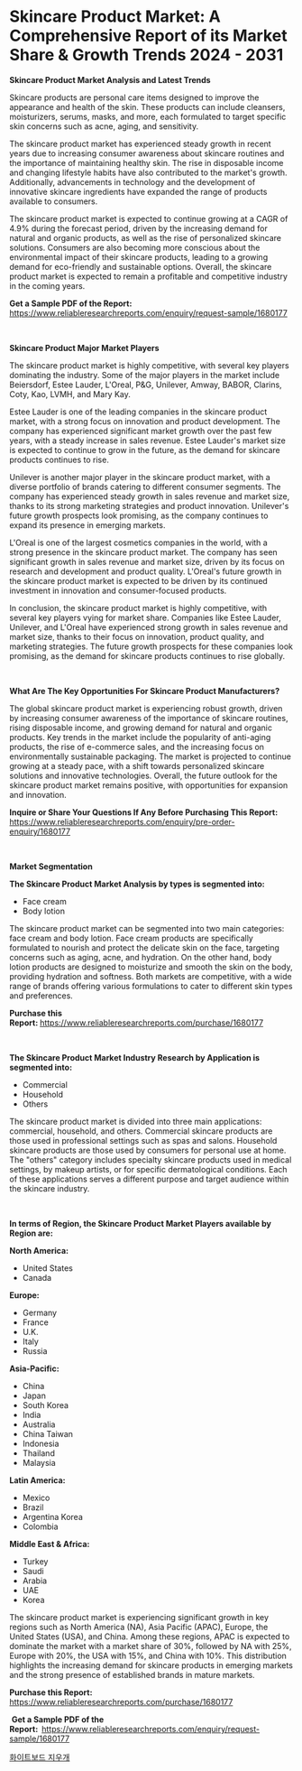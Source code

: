 <p><h1>Skincare Product Market: A Comprehensive Report of its Market Share & Growth Trends 2024 - 2031</h1></p><p><strong>Skincare Product Market Analysis and Latest Trends</strong></p>
<p><p>Skincare products are personal care items designed to improve the appearance and health of the skin. These products can include cleansers, moisturizers, serums, masks, and more, each formulated to target specific skin concerns such as acne, aging, and sensitivity.</p><p>The skincare product market has experienced steady growth in recent years due to increasing consumer awareness about skincare routines and the importance of maintaining healthy skin. The rise in disposable income and changing lifestyle habits have also contributed to the market's growth. Additionally, advancements in technology and the development of innovative skincare ingredients have expanded the range of products available to consumers.</p><p>The skincare product market is expected to continue growing at a CAGR of 4.9% during the forecast period, driven by the increasing demand for natural and organic products, as well as the rise of personalized skincare solutions. Consumers are also becoming more conscious about the environmental impact of their skincare products, leading to a growing demand for eco-friendly and sustainable options. Overall, the skincare product market is expected to remain a profitable and competitive industry in the coming years.</p></p>
<p><strong>Get a Sample PDF of the Report:&nbsp;</strong> <a href="https://www.reliableresearchreports.com/enquiry/request-sample/1680177">https://www.reliableresearchreports.com/enquiry/request-sample/1680177</a></p>
<p>&nbsp;</p>
<p><strong>Skincare Product Major Market Players</strong></p>
<p><p>The skincare product market is highly competitive, with several key players dominating the industry. Some of the major players in the market include Beiersdorf, Estee Lauder, L'Oreal, P&G, Unilever, Amway, BABOR, Clarins, Coty, Kao, LVMH, and Mary Kay.</p><p>Estee Lauder is one of the leading companies in the skincare product market, with a strong focus on innovation and product development. The company has experienced significant market growth over the past few years, with a steady increase in sales revenue. Estee Lauder's market size is expected to continue to grow in the future, as the demand for skincare products continues to rise.</p><p>Unilever is another major player in the skincare product market, with a diverse portfolio of brands catering to different consumer segments. The company has experienced steady growth in sales revenue and market size, thanks to its strong marketing strategies and product innovation. Unilever's future growth prospects look promising, as the company continues to expand its presence in emerging markets.</p><p>L'Oreal is one of the largest cosmetics companies in the world, with a strong presence in the skincare product market. The company has seen significant growth in sales revenue and market size, driven by its focus on research and development and product quality. L'Oreal's future growth in the skincare product market is expected to be driven by its continued investment in innovation and consumer-focused products.</p><p>In conclusion, the skincare product market is highly competitive, with several key players vying for market share. Companies like Estee Lauder, Unilever, and L'Oreal have experienced strong growth in sales revenue and market size, thanks to their focus on innovation, product quality, and marketing strategies. The future growth prospects for these companies look promising, as the demand for skincare products continues to rise globally.</p></p>
<p>&nbsp;</p>
<p><strong>What Are The Key Opportunities For Skincare Product Manufacturers?</strong></p>
<p><p>The global skincare product market is experiencing robust growth, driven by increasing consumer awareness of the importance of skincare routines, rising disposable income, and growing demand for natural and organic products. Key trends in the market include the popularity of anti-aging products, the rise of e-commerce sales, and the increasing focus on environmentally sustainable packaging. The market is projected to continue growing at a steady pace, with a shift towards personalized skincare solutions and innovative technologies. Overall, the future outlook for the skincare product market remains positive, with opportunities for expansion and innovation.</p></p>
<p><strong>Inquire or Share Your Questions If Any Before Purchasing This Report:</strong> <a href="https://www.reliableresearchreports.com/enquiry/pre-order-enquiry/1680177">https://www.reliableresearchreports.com/enquiry/pre-order-enquiry/1680177</a></p>
<p>&nbsp;</p>
<p><strong>Market Segmentation</strong></p>
<p><strong>The Skincare Product Market Analysis by types is segmented into:</strong></p>
<p><ul><li>Face cream</li><li>Body lotion</li></ul></p>
<p><p>The skincare product market can be segmented into two main categories: face cream and body lotion. Face cream products are specifically formulated to nourish and protect the delicate skin on the face, targeting concerns such as aging, acne, and hydration. On the other hand, body lotion products are designed to moisturize and smooth the skin on the body, providing hydration and softness. Both markets are competitive, with a wide range of brands offering various formulations to cater to different skin types and preferences.</p></p>
<p><strong>Purchase this Report:&nbsp;</strong><a href="https://www.reliableresearchreports.com/purchase/1680177">https://www.reliableresearchreports.com/purchase/1680177</a></p>
<p>&nbsp;</p>
<p><strong>The Skincare Product Market Industry Research by Application is segmented into:</strong></p>
<p><ul><li>Commercial</li><li>Household</li><li>Others</li></ul></p>
<p><p>The skincare product market is divided into three main applications: commercial, household, and others. Commercial skincare products are those used in professional settings such as spas and salons. Household skincare products are those used by consumers for personal use at home. The "others" category includes specialty skincare products used in medical settings, by makeup artists, or for specific dermatological conditions. Each of these applications serves a different purpose and target audience within the skincare industry.</p></p>
<p>&nbsp;</p>
<p><strong>In terms of Region, the Skincare Product Market Players available by Region are:</strong></p>
<p>
    <p> <strong> North America: </strong>
        <ul>
            <li>United States</li>
            <li>Canada</li>
        </ul>
        </p> 
    <p> <strong> Europe: </strong>
        <ul>
            <li>Germany</li>
            <li>France</li>
            <li>U.K.</li>
            <li>Italy</li>
            <li>Russia</li>
        </ul>
        </p> 
    <p> <strong> Asia-Pacific: </strong>
        <ul>
            <li>China</li>
            <li>Japan</li>
            <li>South Korea</li>
            <li>India</li>
            <li>Australia</li>
            <li>China Taiwan</li>
            <li>Indonesia</li>
            <li>Thailand</li>
            <li>Malaysia</li>
        </ul>
        </p> 
    <p> <strong> Latin America: </strong>
        <ul>
            <li>Mexico</li>
            <li>Brazil</li>
            <li>Argentina Korea</li>
            <li>Colombia</li>
        </ul>
        </p> 
    <p> <strong> Middle East & Africa: </strong>
        <ul>
            <li>Turkey</li>
            <li>Saudi</li>
            <li>Arabia</li>
            <li>UAE</li>
            <li>Korea</li>
        </ul>
    </p>
    </p>
<p><p>The skincare product market is experiencing significant growth in key regions such as North America (NA), Asia Pacific (APAC), Europe, the United States (USA), and China. Among these regions, APAC is expected to dominate the market with a market share of 30%, followed by NA with 25%, Europe with 20%, the USA with 15%, and China with 10%. This distribution highlights the increasing demand for skincare products in emerging markets and the strong presence of established brands in mature markets.</p></p>
<p><strong>Purchase this Report: </strong><a href="https://www.reliableresearchreports.com/purchase/1680177">https://www.reliableresearchreports.com/purchase/1680177</a></p>
<p>&nbsp;<strong>Get a Sample PDF of the Report:&nbsp;&nbsp;</strong><a href="https://www.reliableresearchreports.com/enquiry/request-sample/1680177">https://www.reliableresearchreports.com/enquiry/request-sample/1680177</a></p>
<p><strong></strong></p>
<p><p><a href="https://github.com/mpodehpw07370073/Market-Research-Report-List-1/blob/main/13308355553.md">화이트보드 지우개</a></p></p>